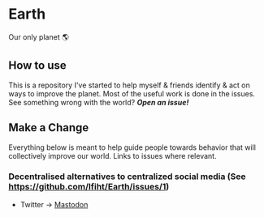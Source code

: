 # Earth
Our only planet 🌎

## How to use
This is a repository I've started to help myself & friends identify & act on ways to improve the planet. Most of the useful work is done in the issues.
See something wrong with the world? ___Open an issue!___

## Make a Change
Everything below is meant to help guide people towards behavior that will collectively improve our world. Links to issues where relevant.

### Decentralised alternatives to centralized social media (See https://github.com/Ifiht/Earth/issues/1)
- Twitter -> [Mastodon](https://joinmastodon.org/)
